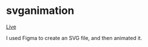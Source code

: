 # svganimation

[Live](https://danielforkner.github.io/svganimation/)

I used Figma to create an SVG file, and then animated it.
